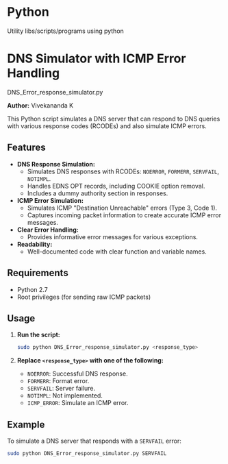 # Python
Utility libs/scripts/programs using python




# DNS Simulator with ICMP Error Handling
DNS_Error_response_simulator.py

**Author:** Vivekananda K

This Python script simulates a DNS server that can respond to DNS queries with various response codes (RCODEs) and also simulate ICMP errors.

## Features

* **DNS Response Simulation:**
    * Simulates DNS responses with RCODEs: `NOERROR`, `FORMERR`, `SERVFAIL`, `NOTIMPL`.
    * Handles EDNS OPT records, including COOKIE option removal.
    * Includes a dummy authority section in responses.
* **ICMP Error Simulation:**
    * Simulates ICMP "Destination Unreachable" errors (Type 3, Code 1).
    * Captures incoming packet information to create accurate ICMP error messages.
* **Clear Error Handling:**
    * Provides informative error messages for various exceptions.
* **Readability:**
    * Well-documented code with clear function and variable names.

## Requirements

* Python 2.7
* Root privileges (for sending raw ICMP packets)

## Usage

1.  **Run the script:**

    ```bash
    sudo python DNS_Error_response_simulator.py <response_type>
    ```

2.  **Replace `<response_type>` with one of the following:**

    * `NOERROR`: Successful DNS response.
    * `FORMERR`: Format error.
    * `SERVFAIL`: Server failure.
    * `NOTIMPL`: Not implemented.
    * `ICMP_ERROR`: Simulate an ICMP error.

## Example

To simulate a DNS server that responds with a `SERVFAIL` error:

```bash
sudo python DNS_Error_response_simulator.py SERVFAIL
